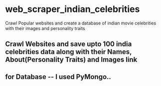 # web_scraper_indian_celebrities
Crawl Popular websites and create a database of indian movie celebrities with their images and personality traits


## Crawl Websites and save upto 100 india celebrities data along with their Names, About(Personality Traits) and Images link

## for Database -- I used PyMongo..
